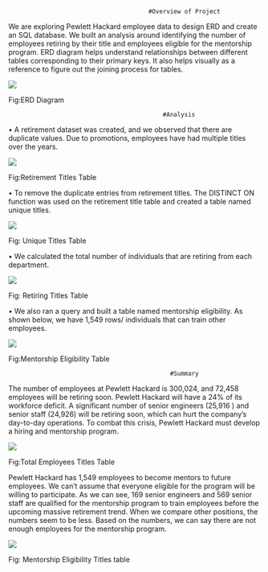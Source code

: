                                            #Overview of Project

We are exploring Pewlett Hackard employee data to design ERD and create an SQL database. We built an analysis around identifying the number of employees retiring by their title and employees eligible for the mentorship program. ERD diagram helps understand relationships between different tables corresponding to their primary keys. It also helps visually as a reference to figure out the joining process for tables.

![](https://github.com/smzd/Pewlett_Hackard_Analysis/blob/main/Resources/png_files/employeeDB.png)

Fig:ERD Diagram

                                               #Analysis

•	A retirement dataset was created, and we observed that there are duplicate values. Due to promotions, employees have had multiple titles over the years.

![](https://github.com/smzd/Pewlett_Hackard_Analysis/blob/main/Resources/png_files/retirement_title.png)

Fig:Retirement Titles Table

•	To remove the duplicate entries from retirement titles. The DISTINCT ON function was used on the retirement title table and created a table named unique titles. 

![](https://github.com/smzd/Pewlett_Hackard_Analysis/blob/main/Resources/png_files/unique_titles.png)

Fig: Unique Titles Table

•	We calculated the total number of individuals that are retiring from each department. 

![](https://github.com/smzd/Pewlett_Hackard_Analysis/blob/main/Resources/png_files/retiring_titles.png)

Fig: Retiring Titles Table

•	We also ran a query and built a table named mentorship eligibility. As shown below, we have 1,549 rows/ individuals that can train other employees.

![](https://github.com/smzd/Pewlett_Hackard_Analysis/blob/main/Resources/png_files/mentorship_eligibility.png)

Fig:Mentorship Eligibility Table


                                                 #Summary

The number of employees at Pewlett Hackard is 300,024, and 72,458 employees will be retiring soon. Pewlett Hackard will have a 24% of its workforce deficit. A significant number of senior engineers (25,916 ) and senior staff (24,926) will be retiring soon, which can hurt the company’s day-to-day operations. To combat this crisis, Pewlett Hackard must develop a hiring and mentorship program. 

![](https://github.com/smzd/Pewlett_Hackard_Analysis/blob/main/Resources/png_files/total_emp.png)

Fig:Total Employees Titles Table

Pewlett Hackard has 1,549 employees to become mentors to future employees. We can’t assume that everyone eligible for the program will be willing to participate. As we can see, 169 senior engineers and 569 senior staff are qualified for the mentorship program to train employees before the upcoming massive retirement trend. When we compare other positions, the numbers seem to be less. Based on the numbers, we can say there are not enough employees for the mentorship program.

![](https://github.com/smzd/Pewlett_Hackard_Analysis/blob/main/Resources/png_files/mentorship_eligibility_group.png)

Fig: Mentorship Eligibility Titles table
